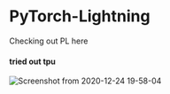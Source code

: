 # PyTorch-Lightning
Checking out PL here

#### tried out tpu
![Screenshot from 2020-12-24 19-58-04](https://user-images.githubusercontent.com/52780573/103094525-ca7e3300-4623-11eb-841a-97482c58a7ea.png)


